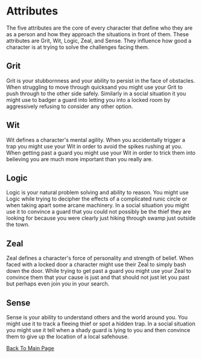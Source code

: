 # Attributes
The five attributes are the core of every character that define who they are as a person and how they approach the situations in front of them.
These attributes are Grit, Wit, Logic, Zeal, and Sense. They influence how good a character is at trying to solve the challenges facing them.

## Grit
Grit is your stubbornness and your ability to persist in the face of obstacles. When struggling to move through quicksand you might use your Grit to push through to the other side safely. Similarly in a social situation it you might use to badger a guard into letting you into a locked room by aggressively refusing to consider any other option.

## Wit
Wit defines a character's mental agility. When you accidentally trigger a trap you might use your Wit in order to avoid the spikes rushing at you. When getting past a guard you might use your Wit in order to trick them into believing you are much more important than you really are.

## Logic
Logic is your natural problem solving and ability to reason. You might use Logic while trying to decipher the effects of a complicated runic circle or when taking apart some arcane machinery. In a social situation you might use it to convince a guard that you could not possibly be the thief they are looking for because you were clearly just hiking through swamp just outside the town.

## Zeal
Zeal defines a character's force of personality and strength of belief. When faced with a locked door a character might use their Zeal to simply bash down the door. While trying to get past a guard you might use your Zeal to convince them that your cause is just and that should not just let you past but perhaps even join you in your search.

## Sense
Sense is your ability to understand others and the world around you. You might use it to track a fleeing thief or spot a hidden trap. In a social situation you might use it tell when a shady guard is lying to you and then convince them to give up the location of a local safehouse.

[Back To Main Page](/)
